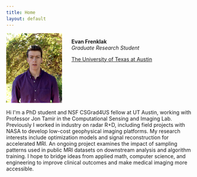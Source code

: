 ```yaml
---
title: Home
layout: default
---
```


<div id="twosided">
<div id="left" style="float: left; max-width: 30%;border: 10px"> 
    <img src="images/headshot.jpg" />
</div>
<div id="right" style="float: right; width: 65%; vertical-align: middle;">
<p> <b>Evan Frenklak</b> <br> <em>Graduate Research Student</em> </p>
<p> <a href="https://utexas.edu" target="blank">The University of Texas at Austin</a></p>
</div>
</div>
<div id="clearer" style="clear: both"> </div>


Hi I'm a PhD student and NSF CSGrad4US fellow at UT Austin, working with Professor Jon Tamir in the Computational Sensing and Imaging Lab. Previously I worked in industry on radar R+D, including field projects with NASA to develop low-cost geophysical imaging platforms. My research interests include optimization models and signal reconstruction for accelerated MRI. An ongoing project examines the impact of sampling patterns used in public MRI datasets on downstream analysis and algorithm training. I hope to bridge ideas from applied math, computer science, and engineering to improve clinical outcomes and make medical imaging more accessible.

<br>

